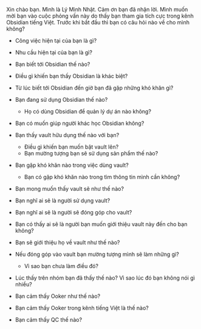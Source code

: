 Xin chào bạn. Mình là Lý Minh Nhật. Cảm ơn bạn đã nhận lời. Mình muốn mời bạn vào cuộc phỏng vấn này do thấy bạn tham gia tích cực trong kênh Obsidian tiếng Việt. Trước khi bắt đầu thì bạn có câu hỏi nào về cho mình không?

- Công việc hiện tại của bạn là gì?
- Nhu cầu hiện tại của bạn là gì?

- Bạn biết tới Obsidian thế nào?
- Điều gì khiến bạn thấy Obsidian là khác biệt?
- Từ lúc biết tới Obsidian đến giờ bạn đã gặp những khó khăn gì?
- Bạn đang sử dụng Obsidian thế nào?
  -   Họ có dùng Obsidian để quản lý dự án nào không?
- Bạn có muốn giúp người khác học Obsidian không? 

- Bạn thấy vault hữu dụng thế nào với bạn? 
	- Điều gì khiến bạn muốn bật vault lên?
	- Bạn mường tượng bạn sẽ sử dụng sản phẩm thế nào?

- Bạn gặp khó khăn nào trong việc dùng vault?
	- Bạn có gặp khó khăn nào trong tìm thông tin mình cần không?

- Bạn mong muốn thấy vault sẽ như thế nào?
- Bạn nghĩ ai sẽ là người sử dụng vault?
- Bạn nghĩ ai sẽ là người sẽ đóng góp cho vault?
- Bạn có thấy ai sẽ là người bạn muốn giới thiệu vault này đến cho bạn không?
- Bạn sẽ giới thiệu họ về vault như thế nào?
- Nếu đóng góp vào vault bạn mường tượng mình sẽ làm những gì? 
    - Vì sao bạn chưa làm điều đó? 

- Lúc thấy trên nhóm bạn đã thấy thế nào? Vì sao lúc đó bạn không nói gì nhiều?



- Bạn cảm thấy Ooker như thế nào?
- Bạn cảm thấy Ooker trong kênh tiếng Việt là thế nào?
- Bạn cảm thấy QC thế nào?